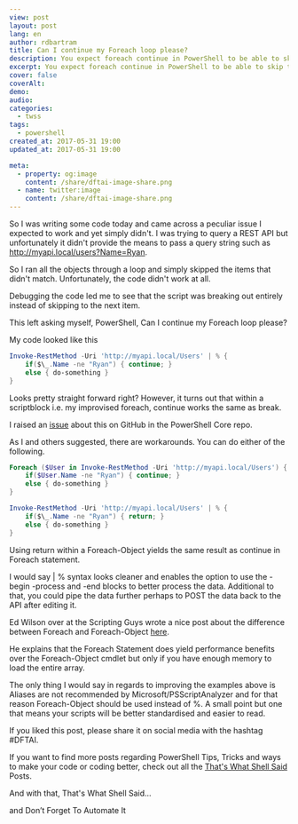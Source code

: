 ```yaml
---
view: post
layout: post
lang: en
author: rdbartram
title: Can I continue my Foreach loop please?
description: You expect foreach continue in PowerShell to be able to skip to the next item. However why when with % { continue } do you seemingly break out of your loop?
excerpt: You expect foreach continue in PowerShell to be able to skip to the next item. However why when with % { continue } do you seemingly break out of your loop?
cover: false
coverAlt:
demo:
audio:
categories:
  - twss
tags:
  - powershell
created_at: 2017-05-31 19:00
updated_at: 2017-05-31 19:00

meta:
  - property: og:image
    content: /share/dftai-image-share.png
  - name: twitter:image
    content: /share/dftai-image-share.png
---
```


So I was writing some code today and came across a peculiar issue I expected to work and yet simply didn't. I was trying to query a REST API but unfortunately it didn't provide the means to pass a query string such as http://myapi.local/users?Name=Ryan.

So I ran all the objects through a loop and simply skipped the items that didn't match. Unfortunately, the code didn't work at all.

Debugging the code led me to see that the script was breaking out entirely instead of skipping to the next item.

This left asking myself, PowerShell, Can I continue my Foreach loop please?

My code looked like this

```powershell
Invoke-RestMethod -Uri 'http://myapi.local/Users' | % {
    if($\_.Name -ne "Ryan") { continue; }
    else { do-something }
}
```

Looks pretty straight forward right? However, it turns out that within a scriptblock i.e. my improvised foreach, continue works the same as break.

I raised an [issue](https://github.com/PowerShell/PowerShell/issues/3879) about this on GitHub in the PowerShell Core repo.

As I and others suggested, there are workarounds. You can do either of the following.

```powershell
Foreach ($User in Invoke-RestMethod -Uri 'http://myapi.local/Users') {
    if($User.Name -ne "Ryan") { continue; }
    else { do-something }
}
```

```powershell
Invoke-RestMethod -Uri 'http://myapi.local/Users' | % {
    if($\_.Name -ne "Ryan") { return; }
    else { do-something }
}
```

Using return within a Foreach-Object yields the same result as continue in Foreach statement.

I would say | % syntax looks cleaner and enables the option to use the -begin -process and -end blocks to better process the data. Additional to that, you could pipe the data further perhaps to POST the data back to the API after editing it.

Ed Wilson over at the Scripting Guys wrote a nice post about the difference between Foreach and Foreach-Object [here](https://blogs.technet.microsoft.com/heyscriptingguy/2014/07/08/getting-to-know-foreach-and-foreach-object/).

He explains that the Foreach Statement does yield performance benefits over the Foreach-Object cmdlet but only if you have enough memory to load the entire array.

The only thing I would say in regards to improving the examples above is Aliases are not recommended by Microsoft/PSScriptAnalyzer and for that reason Foreach-Object should be used instead of %. A small point but one that means your scripts will be better standardised and easier to read.

If you liked this post, please share it on social media with the hashtag #DFTAI.

If you want to find more posts regarding PowerShell Tips, Tricks and ways to make your code or coding better, check out all the [That's What Shell Said](/categories/twss) Posts.

And with that, That's What Shell Said...

and Don’t Forget To Automate It
